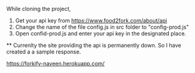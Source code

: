 While cloning the project,
1. Get your api key from https://www.food2fork.com/about/api
2. Change the name of the file config.js in src folder to "config-prod.js"
3. Open confid-prod.js and enter your api key in the designated place.

** Currenlty the site providing the api is permanently down. So I have created a a sample response. 

https://forkify-naveen.herokuapp.com/

